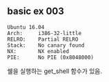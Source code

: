 basic ex 003
------------
```
Ubuntu 16.04
Arch:     i386-32-little
RELRO:    Partial RELRO
Stack:    No canary found
NX:       NX enabled
PIE:      No PIE (0x8048000)
```

쉘을 실행하는 get_shell 함수가 있음. 
